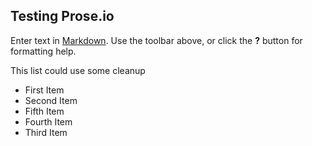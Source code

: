 ## Testing Prose.io

Enter text in [Markdown](http://daringfireball.net/projects/markdown/). Use the toolbar above, or click the **?** button for formatting help.

This list could use some cleanup
- First Item
- Second Item
- Fifth Item
- Fourth Item
- Third Item


